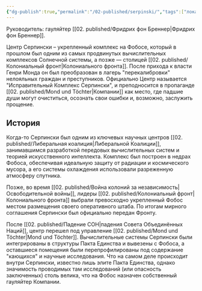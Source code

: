 ```yaml
---
{"dg-publish":true,"permalink":"/02-published/serpinski/","tags":["локация"]}
---
```


Руководитель: гауляйтер [[02. published/Фридрих фон Бреннер\|Фридрих фон Бреннер]].

Центр Серпински – укрепленный комплекс на Фобосе, который в прошлом был одним из самых продвинутых вычислительных комплексов Солнечной системы, а позже — столицей [[02. published/Колониальный фронт\|Колониального фронта]]. После прихода к власти Генри Монда он был преобразован в лагерь "перекалибровки" нелояльных граждан и преступников. 
Официально Центр называется "Исправительный Комплекс Серпински", и преподносится в пропаганде [[02. published/Mond und Töchter\|Компании]] как место, где падшие души могут очиститься, осознать свои ошибки и, возможно, заслужить прощение. 
## История

Когда-то Серпински был одним из ключевых научных центров [[02. published/Либеральная коалиция\|Либеральной Коалиции]], занимавшимся разработкой передовых вычислительных систем и теорией искусственного интеллекта. Комплекс был построен в недрах Фобоса, обеспечивая идеальную защиту от радиации и космического мусора, а его системы охлаждения использовали разреженную атмосферу спутника.

Позже, во время [[02. published/Война колоний за независимость\|Освободительной войны]], лидеры [[02. published/Колониальный фронт\|Колониального фронта]] выбрали превосходно укрепленный Фобос местом размещения своего оперативного штаба. По итогам мирного соглашения Серпински был официально передан Фронту. 

После [[02. published/Падение СОН\|падения Совета Объединённых Наций]], центр перешел под управление [[02. published/Mond und Töchter\|Mond und Töchter]]. Вычислительные системы Серпински были интегрированы в структуры Пакта Единства и вывезены с Фобоса, а оставшиеся помещения были перепрофилированы под содержание "кающихся" и научные исследования. Что на самом деле происходит внутри Серпински, известно лишь элите Пакта Единства, однако значимость проводимых там исследований (или опасность заключенных) столь велика, что на Фобос назначен собственный гауляйтер Компании.



